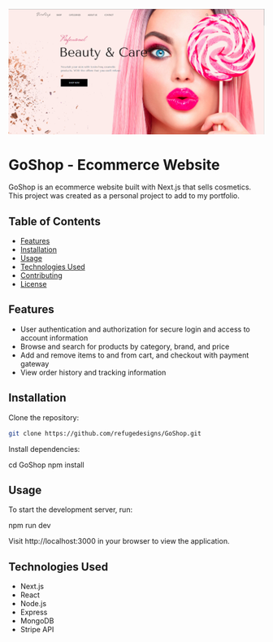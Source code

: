 ![GoShop Ecommerce Website](goshop.png)

# GoShop - Ecommerce Website

GoShop is an ecommerce website built with Next.js that sells cosmetics. This project was created as a personal project to add to my portfolio.

## Table of Contents

- [Features](#features)
- [Installation](#installation)
- [Usage](#usage)
- [Technologies Used](#technologies-used)
- [Contributing](#contributing)
- [License](#license)

## Features

- User authentication and authorization for secure login and access to account information
- Browse and search for products by category, brand, and price
- Add and remove items to and from cart, and checkout with payment gateway
- View order history and tracking information

## Installation

Clone the repository:

```bash
git clone https://github.com/refugedesigns/GoShop.git
```

Install dependencies:

cd GoShop
npm install

## Usage

To start the development server, run:

npm run dev

Visit http://localhost:3000 in your browser to view the application.

## Technologies Used

- Next.js
- React
- Node.js
- Express
- MongoDB
- Stripe API


